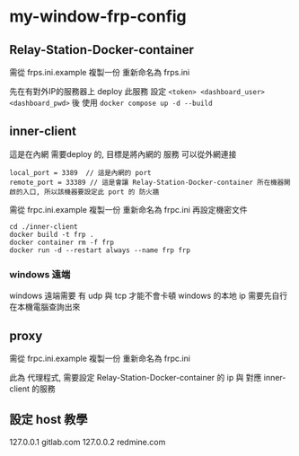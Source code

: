 # my-window-frp-config

## Relay-Station-Docker-container
需從 frps.ini.example 複製一份 重新命名為 frps.ini

先在有對外IP的服務器上 deploy 此服務
設定 `<token> <dashboard_user> <dashboard_pwd>` 後
使用 `docker compose up -d --build`


## inner-client
這是在內網 需要deploy 的, 目標是將內網的 服務 可以從外網連接

```
local_port = 3389  // 這是內網的 port
remote_port = 33389 // 這是會讓 Relay-Station-Docker-container 所在機器開啟的入口, 所以該機器要設定此 port 的 防火牆
```

需從 frpc.ini.example 複製一份 重新命名為 frpc.ini
再設定機密文件

```
cd ./inner-client
docker build -t frp .
docker container rm -f frp
docker run -d --restart always --name frp frp
```

### windows 遠端
windows 遠端需要 有 udp 與 tcp 才能不會卡頓
windows 的本地 ip 需要先自行在本機電腦查詢出來


## proxy
需從 frpc.ini.example 複製一份 重新命名為 frpc.ini

此為 代理程式, 需要設定 Relay-Station-Docker-container 的 ip
與 對應 inner-client 的服務


## 設定 host 教學


127.0.0.1 gitlab.com
127.0.0.2 redmine.com

